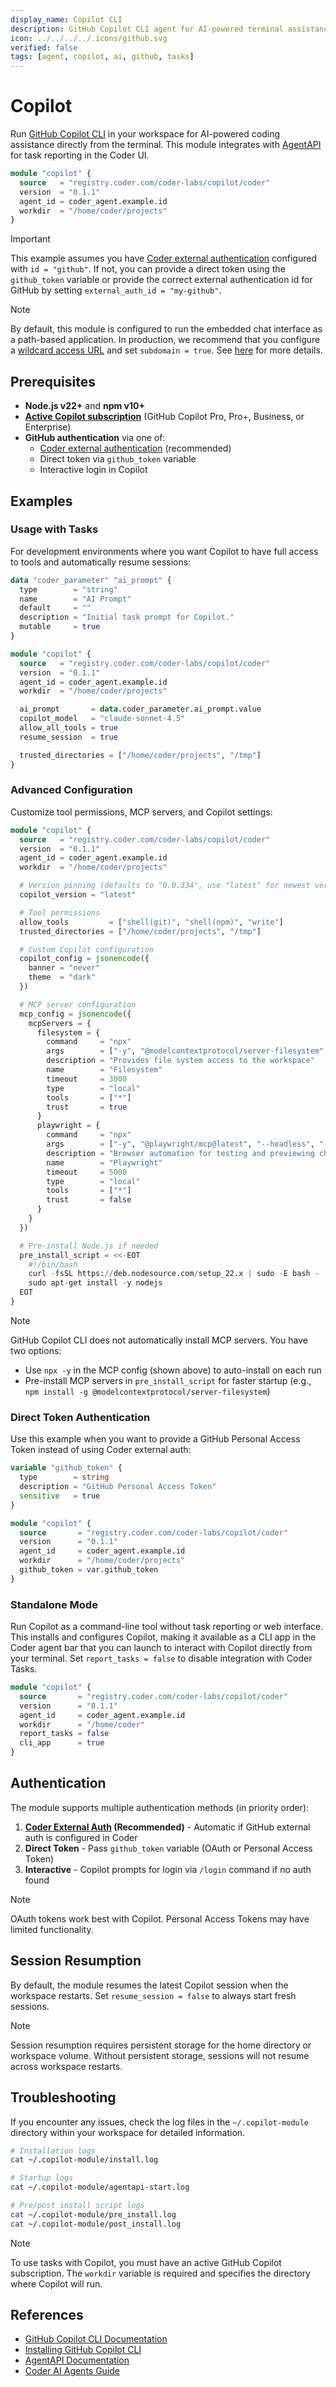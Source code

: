 ```yaml
---
display_name: Copilot CLI
description: GitHub Copilot CLI agent for AI-powered terminal assistance
icon: ../../../../.icons/github.svg
verified: false
tags: [agent, copilot, ai, github, tasks]
---
```


# Copilot

Run [GitHub Copilot CLI](https://docs.github.com/copilot/concepts/agents/about-copilot-cli) in your workspace for AI-powered coding assistance directly from the terminal. This module integrates with [AgentAPI](https://github.com/coder/agentapi) for task reporting in the Coder UI.

```tf
module "copilot" {
  source   = "registry.coder.com/coder-labs/copilot/coder"
  version  = "0.1.1"
  agent_id = coder_agent.example.id
  workdir  = "/home/coder/projects"
}
```

> [!IMPORTANT]
> This example assumes you have [Coder external authentication](https://coder.com/docs/admin/external-auth) configured with `id = "github"`. If not, you can provide a direct token using the `github_token` variable or provide the correct external authentication id for GitHub by setting `external_auth_id = "my-github"`.

> [!NOTE]
> By default, this module is configured to run the embedded chat interface as a path-based application. In production, we recommend that you configure a [wildcard access URL](https://coder.com/docs/admin/setup#wildcard-access-url) and set `subdomain = true`. See [here](https://coder.com/docs/tutorials/best-practices/security-best-practices#disable-path-based-apps) for more details.

## Prerequisites

- **Node.js v22+** and **npm v10+**
- **[Active Copilot subscription](https://docs.github.com/en/copilot/about-github-copilot/subscription-plans-for-github-copilot)** (GitHub Copilot Pro, Pro+, Business, or Enterprise)
- **GitHub authentication** via one of:
  - [Coder external authentication](https://coder.com/docs/admin/external-auth) (recommended)
  - Direct token via `github_token` variable
  - Interactive login in Copilot

## Examples

### Usage with Tasks

For development environments where you want Copilot to have full access to tools and automatically resume sessions:

```tf
data "coder_parameter" "ai_prompt" {
  type        = "string"
  name        = "AI Prompt"
  default     = ""
  description = "Initial task prompt for Copilot."
  mutable     = true
}

module "copilot" {
  source   = "registry.coder.com/coder-labs/copilot/coder"
  version  = "0.1.1"
  agent_id = coder_agent.example.id
  workdir  = "/home/coder/projects"

  ai_prompt       = data.coder_parameter.ai_prompt.value
  copilot_model   = "claude-sonnet-4.5"
  allow_all_tools = true
  resume_session  = true

  trusted_directories = ["/home/coder/projects", "/tmp"]
}
```

### Advanced Configuration

Customize tool permissions, MCP servers, and Copilot settings:

```tf
module "copilot" {
  source   = "registry.coder.com/coder-labs/copilot/coder"
  version  = "0.1.1"
  agent_id = coder_agent.example.id
  workdir  = "/home/coder/projects"

  # Version pinning (defaults to "0.0.334", use "latest" for newest version)
  copilot_version = "latest"

  # Tool permissions
  allow_tools         = ["shell(git)", "shell(npm)", "write"]
  trusted_directories = ["/home/coder/projects", "/tmp"]

  # Custom Copilot configuration
  copilot_config = jsonencode({
    banner = "never"
    theme  = "dark"
  })

  # MCP server configuration
  mcp_config = jsonencode({
    mcpServers = {
      filesystem = {
        command     = "npx"
        args        = ["-y", "@modelcontextprotocol/server-filesystem", "/home/coder/projects"]
        description = "Provides file system access to the workspace"
        name        = "Filesystem"
        timeout     = 3000
        type        = "local"
        tools       = ["*"]
        trust       = true
      }
      playwright = {
        command     = "npx"
        args        = ["-y", "@playwright/mcp@latest", "--headless", "--isolated"]
        description = "Browser automation for testing and previewing changes"
        name        = "Playwright"
        timeout     = 5000
        type        = "local"
        tools       = ["*"]
        trust       = false
      }
    }
  })

  # Pre-install Node.js if needed
  pre_install_script = <<-EOT
    #!/bin/bash
    curl -fsSL https://deb.nodesource.com/setup_22.x | sudo -E bash -
    sudo apt-get install -y nodejs
  EOT
}
```

> [!NOTE]
> GitHub Copilot CLI does not automatically install MCP servers. You have two options:
>
> - Use `npx -y` in the MCP config (shown above) to auto-install on each run
> - Pre-install MCP servers in `pre_install_script` for faster startup (e.g., `npm install -g @modelcontextprotocol/server-filesystem`)

### Direct Token Authentication

Use this example when you want to provide a GitHub Personal Access Token instead of using Coder external auth:

```tf
variable "github_token" {
  type        = string
  description = "GitHub Personal Access Token"
  sensitive   = true
}

module "copilot" {
  source       = "registry.coder.com/coder-labs/copilot/coder"
  version      = "0.1.1"
  agent_id     = coder_agent.example.id
  workdir      = "/home/coder/projects"
  github_token = var.github_token
}
```

### Standalone Mode

Run Copilot as a command-line tool without task reporting or web interface. This installs and configures Copilot, making it available as a CLI app in the Coder agent bar that you can launch to interact with Copilot directly from your terminal. Set `report_tasks = false` to disable integration with Coder Tasks.

```tf
module "copilot" {
  source       = "registry.coder.com/coder-labs/copilot/coder"
  version      = "0.1.1"
  agent_id     = coder_agent.example.id
  workdir      = "/home/coder"
  report_tasks = false
  cli_app      = true
}
```

## Authentication

The module supports multiple authentication methods (in priority order):

1. **[Coder External Auth](https://coder.com/docs/admin/external-auth) (Recommended)** - Automatic if GitHub external auth is configured in Coder
2. **Direct Token** - Pass `github_token` variable (OAuth or Personal Access Token)
3. **Interactive** - Copilot prompts for login via `/login` command if no auth found

> [!NOTE]
> OAuth tokens work best with Copilot. Personal Access Tokens may have limited functionality.

## Session Resumption

By default, the module resumes the latest Copilot session when the workspace restarts. Set `resume_session = false` to always start fresh sessions.

> [!NOTE]
> Session resumption requires persistent storage for the home directory or workspace volume. Without persistent storage, sessions will not resume across workspace restarts.

## Troubleshooting

If you encounter any issues, check the log files in the `~/.copilot-module` directory within your workspace for detailed information.

```bash
# Installation logs
cat ~/.copilot-module/install.log

# Startup logs
cat ~/.copilot-module/agentapi-start.log

# Pre/post install script logs
cat ~/.copilot-module/pre_install.log
cat ~/.copilot-module/post_install.log
```

> [!NOTE]
> To use tasks with Copilot, you must have an active GitHub Copilot subscription.
> The `workdir` variable is required and specifies the directory where Copilot will run.

## References

- [GitHub Copilot CLI Documentation](https://docs.github.com/en/copilot/concepts/agents/about-copilot-cli)
- [Installing GitHub Copilot CLI](https://docs.github.com/en/copilot/how-tos/set-up/install-copilot-cli)
- [AgentAPI Documentation](https://github.com/coder/agentapi)
- [Coder AI Agents Guide](https://coder.com/docs/tutorials/ai-agents)
